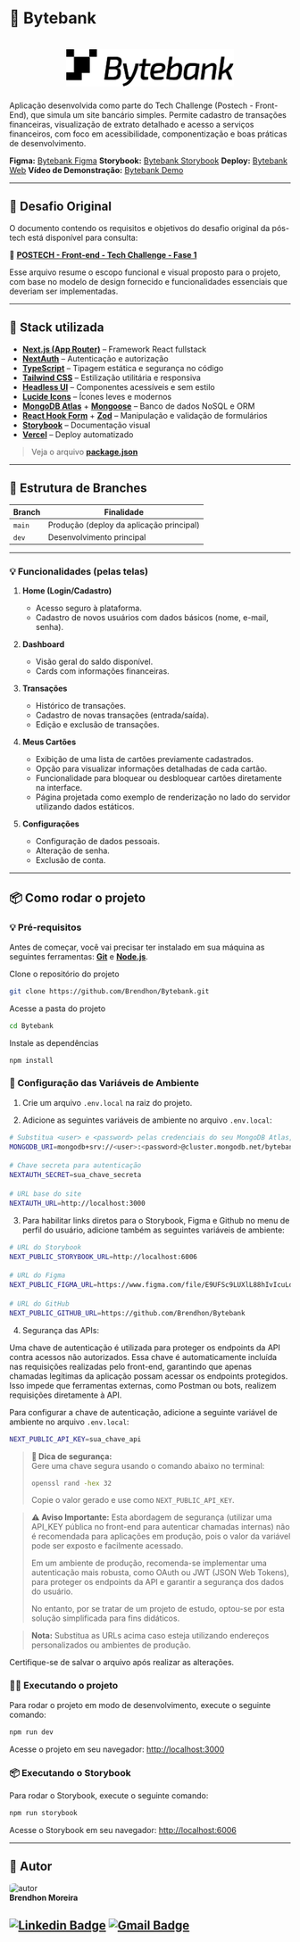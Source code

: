 # 💸 Bytebank

<h1 align="center">
    <img src="./public/logo.svg" width="300px;" alt="logo"/>
</h1>

Aplicação desenvolvida como parte do Tech Challenge (Postech - Front-End), que simula um site bancário simples. Permite cadastro de transações financeiras, visualização de extrato detalhado e acesso a serviços financeiros, com foco em acessibilidade, componentização e boas práticas de desenvolvimento.

**Figma:** [Bytebank Figma](https://www.figma.com/design/E9UFSc9LUXlL88hIvIcuLd/Modelo-Fase-1---P%C3%93S-FIAP?node-id=503-4264)
**Storybook:** [Bytebank Storybook](https://bytebank-storybook.vercel.app/)
**Deploy:** [Bytebank Web](https://bytebank-web.vercel.app/)
**Vídeo de Demonstração:** [Bytebank Demo](https://bytebank-web.vercel.app/demo.pm4)

---

## 📄 Desafio Original
O documento contendo os requisitos e objetivos do desafio original da pós-tech está disponível para consulta:

📌 [**POSTECH - Front-end - Tech Challenge - Fase 1**](https://bytebank-web.vercel.app/challenge.pdf)

Esse arquivo resume o escopo funcional e visual proposto para o projeto, com base no modelo de design fornecido e funcionalidades essenciais que deveriam ser implementadas.

---

## 🚀 Stack utilizada

- [**Next.js (App Router)**](https://nextjs.org/docs/app) – Framework React fullstack
- [**NextAuth**](https://next-auth.js.org/) – Autenticação e autorização
- [**TypeScript**](https://www.typescriptlang.org/) – Tipagem estática e segurança no código
- [**Tailwind CSS**](https://tailwindcss.com/) – Estilização utilitária e responsiva
- [**Headless UI**](https://headlessui.com/) – Componentes acessíveis e sem estilo
- [**Lucide Icons**](https://lucide.dev/) – Ícones leves e modernos
- [**MongoDB Atlas**](https://www.mongodb.com/atlas/database) + [**Mongoose**](https://mongoosejs.com/) – Banco de dados NoSQL e ORM
- [**React Hook Form**](https://react-hook-form.com/) + [**Zod**](https://zod.dev/) – Manipulação e validação de formulários
- [**Storybook**](https://storybook.js.org/) – Documentação visual
- [**Vercel**](https://vercel.com/) – Deploy automatizado

> Veja o arquivo  **[package.json](https://github.com/Brendhon/Bytebank/blob/main/package.json)**

---

## 📁 Estrutura de Branches

| Branch | Finalidade                               |
| ------ | ---------------------------------------- |
| `main` | Produção (deploy da aplicação principal) |
| `dev`  | Desenvolvimento principal                |

---

### 💡 **Funcionalidades (pelas telas)**

1. **Home (Login/Cadastro)**
   - Acesso seguro à plataforma.
   - Cadastro de novos usuários com dados básicos (nome, e-mail, senha).

2. **Dashboard**
   - Visão geral do saldo disponível.
   - Cards com informações financeiras.

3. **Transações**
   - Histórico de transações.
   - Cadastro de novas transações (entrada/saída).
   - Edição e exclusão de transações.

4. **Meus Cartões**  
   - Exibição de uma lista de cartões previamente cadastrados.  
   - Opção para visualizar informações detalhadas de cada cartão.  
   - Funcionalidade para bloquear ou desbloquear cartões diretamente na interface.  
   - Página projetada como exemplo de renderização no lado do servidor utilizando dados estáticos.  

5. **Configurações**
   - Configuração de dados pessoais.
   - Alteração de senha.
   - Exclusão de conta.

---

## 📦 Como rodar o projeto

### 💡 Pré-requisitos

Antes de começar, você vai precisar ter instalado em sua máquina as seguintes ferramentas:
**[Git](https://git-scm.com)** e **[Node.js](https://nodejs.org/en/)**.<br> 

Clone o repositório do projeto

```bash
git clone https://github.com/Brendhon/Bytebank.git
```

Acesse a pasta do projeto

```bash
cd Bytebank
```

Instale as dependências

```bash
npm install
```

### 📄 Configuração das Variáveis de Ambiente

1. Crie um arquivo `.env.local` na raiz do projeto.

2. Adicione as seguintes variáveis de ambiente no arquivo `.env.local`:

```bash
# Substitua <user> e <password> pelas credenciais do seu MongoDB Atlas, mantendo o nome do banco de dados como "bytebank".
MONGODB_URI=mongodb+srv://<user>:<password>@cluster.mongodb.net/bytebank

# Chave secreta para autenticação
NEXTAUTH_SECRET=sua_chave_secreta

# URL base do site
NEXTAUTH_URL=http://localhost:3000
```

3. Para habilitar links diretos para o Storybook, Figma e Github no menu de perfil do usuário, adicione também as seguintes variáveis de ambiente:

```bash
# URL do Storybook
NEXT_PUBLIC_STORYBOOK_URL=http://localhost:6006

# URL do Figma
NEXT_PUBLIC_FIGMA_URL=https://www.figma.com/file/E9UFSc9LUXlL88hIvIcuLd/Modelo-Fase-1---P%C3%93S-FIAP?node-id=503-4264

# URL do GitHub
NEXT_PUBLIC_GITHUB_URL=https://github.com/Brendhon/Bytebank
```

4. Segurança das APIs:

Uma chave de autenticação é utilizada para proteger os endpoints da API contra acessos não autorizados. Essa chave é automaticamente incluída nas requisições realizadas pelo front-end, garantindo que apenas chamadas legítimas da aplicação possam acessar os endpoints protegidos. Isso impede que ferramentas externas, como Postman ou bots, realizem requisições diretamente à API.

Para configurar a chave de autenticação, adicione a seguinte variável de ambiente no arquivo `.env.local`:

```bash
NEXT_PUBLIC_API_KEY=sua_chave_api
```

> **🔐 Dica de segurança:**  
> Gere uma chave segura usando o comando abaixo no terminal:  
> ```bash
> openssl rand -hex 32
> ```  
> Copie o valor gerado e use como `NEXT_PUBLIC_API_KEY`.

> **⚠️ Aviso Importante:**
> Esta abordagem de segurança (utilizar uma API_KEY pública no front-end para autenticar chamadas internas) não é recomendada para aplicações em produção, pois o valor da variável pode ser exposto e facilmente acessado.
> 
> Em um ambiente de produção, recomenda-se implementar uma autenticação mais robusta, como OAuth ou JWT (JSON Web Tokens), para proteger os endpoints da API e garantir a segurança dos dados do usuário.
> 
> No entanto, por se tratar de um projeto de estudo, optou-se por esta solução simplificada para fins didáticos.

> **Nota:** Substitua as URLs acima caso esteja utilizando endereços personalizados ou ambientes de produção.

Certifique-se de salvar o arquivo após realizar as alterações.

### 🏃‍♂️ Executando o projeto

Para rodar o projeto em modo de desenvolvimento, execute o seguinte comando:

```bash
npm run dev
```

Acesse o projeto em seu navegador: [http://localhost:3000](http://localhost:3000)

### 📦 Executando o Storybook

Para rodar o Storybook, execute o seguinte comando:

```bash
npm run storybook
```

Acesse o Storybook em seu navegador: [http://localhost:6006](http://localhost:6006)

---

## 👥 Autor
<img style="border-radius: 20%;" src="https://avatars1.githubusercontent.com/u/52840078?s=400&u=67bc81db89b5abf12cf592e0c610426afd3a02f4&v=4" width="120px;" alt="autor"/><br>
**Brendhon Moreira**

[![Linkedin Badge](https://img.shields.io/badge/-Brendhon-blue?style=flat-square&logo=Linkedin&logoColor=white&link=https://www.linkedin.com/in/brendhon-moreira)](https://www.linkedin.com/in/brendhon-moreira)
[![Gmail Badge](https://img.shields.io/badge/-brendhon.e.c.m@gmail.com-c14438?style=flat-square&logo=Gmail&logoColor=white&link=mailto:brendhon.e.c.m@gmail.com)](mailto:brendhon.e.c.m@gmail.com)
---

